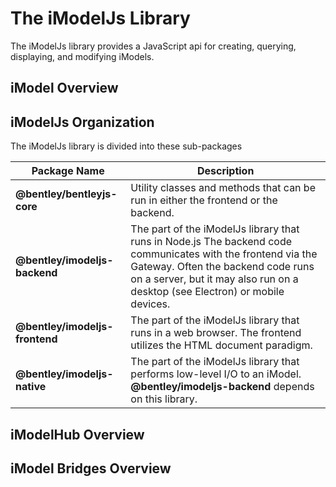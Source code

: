 # The iModelJs Library

The iModelJs library provides a JavaScript api for creating, querying, displaying, and modifying iModels.

## iModel Overview

## iModelJs Organization

The iModelJs library is divided into these sub-packages

|Package Name|Description|
|--|--
|**@bentley/bentleyjs-core**|Utility classes and methods that can be run in either the frontend or the backend.
|**@bentley/imodeljs-backend** |The part of the iModelJs library that runs in Node.js The backend code communicates with the frontend via the Gateway. Often the backend code runs on a server, but it may also run on a desktop (see Electron) or mobile devices.
|**@bentley/imodeljs-frontend**|The part of the iModelJs library that runs in a web browser. The frontend utilizes the HTML document paradigm.
|**@bentley/imodeljs-native**|The part of the iModelJs library that performs low-level I/O to an iModel. **@bentley/imodeljs-backend** depends on this library.

## iModelHub Overview

## iModel Bridges Overview